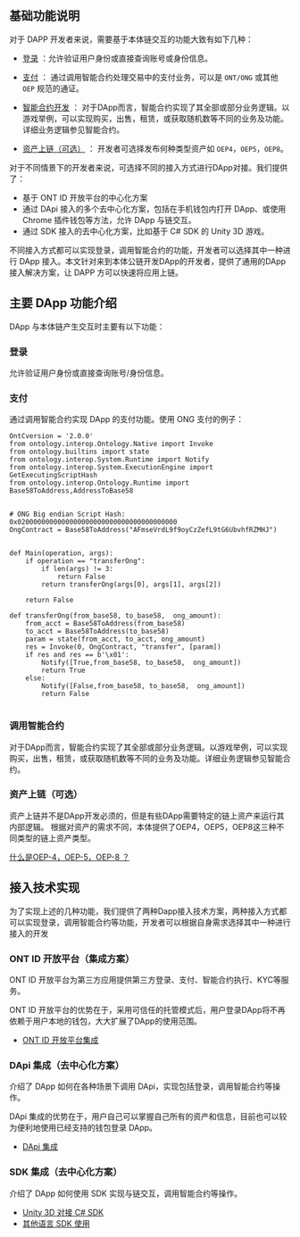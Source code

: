 

## 基础功能说明

对于 DAPP 开发者来说，需要基于本体链交互的功能大致有如下几种：

- [登录](登录) ：允许验证用户身份或直接查询账号或身份信息。

- [支付](支付) ： 通过调用智能合约处理交易中的支付业务，可以是 ```ONT/ONG``` 或其他 ```OEP``` 规范的通证。

- [智能合约开发](智能合约开发) ： 对于DApp而言，智能合约实现了其全部或部分业务逻辑。以游戏举例，可以实现购买，出售，租赁，或获取随机数等不同的业务及功能。详细业务逻辑参见智能合约。

- [资产上链（可选）](资产上链（可选）) ： 开发者可选择发布何种类型资产如 ```OEP4```，```OEP5```，```OEP8```。

对于不同情景下的开发者来说，可选择不同的接入方式进行DApp对接。我们提供了：

* 基于 ONT ID 开放平台的中心化方案
* 通过 DApi 接入的多个去中心化方案，包括在手机钱包内打开 DApp、或使用 Chrome 插件钱包等方法，允许 DApp 与链交互。
* 通过 SDK 接入的去中心化方案，比如基于 C# SDK 的 Unity 3D 游戏。

不同接入方式都可以实现登录，调用智能合约的功能，开发者可以选择其中一种进行 DApp 接入。本文针对来到本体公链开发DApp的开发者，提供了通用的DApp接入解决方案，让 DAPP 方可以快速将应用上链。

## 主要 DApp 功能介绍

DApp 与本体链产生交互时主要有以下功能：

### 登录

允许验证用户身份或直接查询账号/身份信息。

### 支付

通过调用智能合约实现 DApp 的支付功能。使用 ONG 支付的例子：

```
OntCversion = '2.0.0'
from ontology.interop.Ontology.Native import Invoke
from ontology.builtins import state
from ontology.interop.System.Runtime import Notify
from ontology.interop.System.ExecutionEngine import GetExecutingScriptHash
from ontology.interop.Ontology.Runtime import Base58ToAddress,AddressToBase58


# ONG Big endian Script Hash: 0x0200000000000000000000000000000000000000
OngContract = Base58ToAddress("AFmseVrdL9f9oyCzZefL9tG6UbvhfRZMHJ")


def Main(operation, args):
    if operation == "transferOng":
        if len(args) != 3:
            return False
        return transferOng(args[0], args[1], args[2])

    return False

def transferOng(from_base58, to_base58,  ong_amount):
    from_acct = Base58ToAddress(from_base58)
    to_acct = Base58ToAddress(to_base58)
    param = state(from_acct, to_acct, ong_amount)
    res = Invoke(0, OngContract, "transfer", [param])
    if res and res == b'\x01':
        Notify([True,from_base58, to_base58,  ong_amount])
        return True
    else:
        Notify([False,from_base58, to_base58,  ong_amount])
        return False


```

### 调用智能合约

对于DApp而言，智能合约实现了其全部或部分业务逻辑。以游戏举例，可以实现购买，出售，租赁，或获取随机数等不同的业务及功能。详细业务逻辑参见智能合约。

### 资产上链（可选）

资产上链并不是DApp开发必须的，但是有些DApp需要特定的链上资产来运行其内部逻辑。
根据对资产的需求不同，本体提供了OEP4，OEP5，OEP8这三种不同类型的链上资产类型。

[什么是OEP-4，OEP-5，OEP-8 ？](https://dev-docs.ont.io/#/docs-cn/dApp-Integration/11-Q&A?id=_1-%E4%BB%80%E4%B9%88%E6%98%AFoep-4%EF%BC%8Coep-5%EF%BC%8Coep-8-%EF%BC%9F)

## 接入技术实现

为了实现上述的几种功能，我们提供了两种Dapp接入技术方案，两种接入方式都可以实现登录，调用智能合约等功能，开发者可以根据自身需求选择其中一种进行接入的开发

### ONT ID 开放平台（集成方案）


ONT ID 开放平台为第三方应用提供第三方登录、支付、智能合约执行、KYC等服务。

ONT ID 开放平台的优势在于，采用可信任的托管模式后，用户登录DApp将不再依赖于用户本地的钱包，大大扩展了DApp的使用范围。

- [ONT ID 开放平台集成](docs-cn/dApp-Integration/08-ontid_integration.md)

### DApi 集成（去中心化方案）


介绍了 DApp 如何在各种场景下调用 DApi，实现包括登录，调用智能合约等操作。

DApi 集成的优势在于，用户自己可以掌握自己所有的资产和信息，目前也可以较为便利地使用已经支持的钱包登录 DApp。

- [DApi 集成](docs-cn/dApp-Integration/09-dapi_integration.md)

### SDK 集成（去中心化方案）

介绍了 DApp 如何使用 SDK 实现与链交互，调用智能合约等操作。

- [Unity 3D 对接 C# SDK](https://dev-docs.ont.io/#/docs-cn/dApp-Integration/12-unity_integration)
- [其他语言 SDK 使用](https://dev-docs.ont.io/#/docs-cn/SDKs/00-overview)